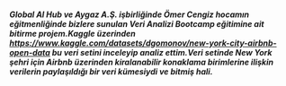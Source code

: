 #####  Global AI Hub ve Aygaz A.Ş. işbirliğinde Ömer Cengiz hocamın eğitmenliğinde bizlere sunulan Veri Analizi Bootcamp eğitimine ait bitirme projem.Kaggle üzerinden https://www.kaggle.com/datasets/dgomonov/new-york-city-airbnb-open-data bu veri setini inceleyip analiz ettim.Veri setinde New York şehri için Airbnb üzerinden kiralanabilir konaklama birimlerine ilişkin verilerin paylaşıldığı bir veri kümesiydi ve bitmiş hali.
